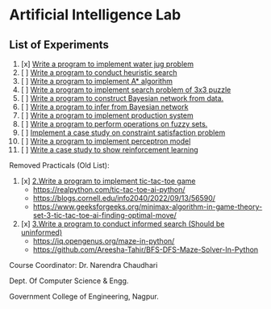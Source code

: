 # Artificial Intelligence Lab

## List of Experiments

1. [x] [Write a program to implement water jug problem](./P1_WaterJugProblem/)
2. [ ] [Write a program to conduct heuristic search](./P2_HeuristicSearch/)
3. [ ] [Write a program to implement A* algorithm](./P3_AStarAlgorithm/)
4. [ ] [Write a program to implement search problem of 3x3 puzzle](./P4_Search3x3Puzzle/)
5. [ ] [Write a program to construct Bayesian network from data.](./P5_BayesianNetwork/)
6. [ ] [Write a program to infer from Bayesian network](./P6_InferBayesianNetwork/)
7. [ ] [Write a program to implement production system](./P7_ProductionSystem/)
8. [ ] [Write a program to perform operations on fuzzy sets.](./P8_FuzzySets/)
9. [ ] [Implement a case study on constraint satisfaction problem](./P9_ConstraintSatisfaction/)
10. [ ] [Write a program to implement perceptron model](./P10_PerceptronModel/)
11. [ ] [Write a case study to show reinforcement learning](./P11_ReinforcementLearning/)


Removed Practicals (Old List):

1. [x] [2.Write a program to implement tic-tac-toe game](./_P2_TicTacToe/)
    - <https://realpython.com/tic-tac-toe-ai-python/>
    - <https://blogs.cornell.edu/info2040/2022/09/13/56590/>
    - <https://www.geeksforgeeks.org/minimax-algorithm-in-game-theory-set-3-tic-tac-toe-ai-finding-optimal-move/>
2. [x] [3.Write a program to conduct informed search (Should be uninformed)](./_P3_UninformedSearch/)
    - <https://iq.opengenus.org/maze-in-python/>
    - <https://github.com/Areesha-Tahir/BFS-DFS-Maze-Solver-In-Python>

Course Coordinator: Dr. Narendra Chaudhari

Dept. Of Computer Science & Engg.

Government College of Engineering, Nagpur.
